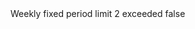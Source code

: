 <?xml version="1.0" encoding="UTF-8"?>
<CustomMetadata xmlns="http://soap.sforce.com/2006/04/metadata">
    <label>Weekly fixed period limit 2 exceeded</label>
    <protected>false</protected>
</CustomMetadata>
